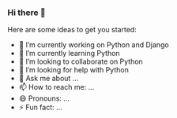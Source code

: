 ### Hi there 👋

Here are some ideas to get you started:

- 🔭 I’m currently working on Python and Django
- 🌱 I’m currently learning Python
- 👯 I’m looking to collaborate on Python
- 🤔 I’m looking for help with Python
- 💬 Ask me about ...
- 📫 How to reach me: ...
- 😄 Pronouns: ...
- ⚡ Fun fact: ...

